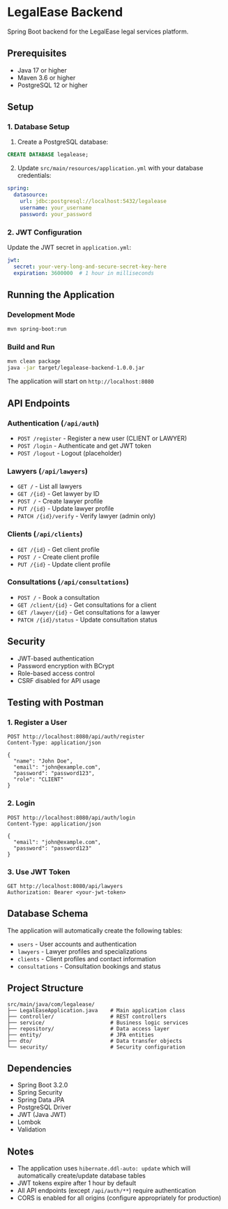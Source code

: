 # LegalEase Backend

Spring Boot backend for the LegalEase legal services platform.

## Prerequisites

- Java 17 or higher
- Maven 3.6 or higher
- PostgreSQL 12 or higher

## Setup

### 1. Database Setup

1. Create a PostgreSQL database:
```sql
CREATE DATABASE legalease;
```

2. Update `src/main/resources/application.yml` with your database credentials:
```yaml
spring:
  datasource:
    url: jdbc:postgresql://localhost:5432/legalease
    username: your_username
    password: your_password
```

### 2. JWT Configuration

Update the JWT secret in `application.yml`:
```yaml
jwt:
  secret: your-very-long-and-secure-secret-key-here
  expiration: 3600000  # 1 hour in milliseconds
```

## Running the Application

### Development Mode
```bash
mvn spring-boot:run
```

### Build and Run
```bash
mvn clean package
java -jar target/legalease-backend-1.0.0.jar
```

The application will start on `http://localhost:8080`

## API Endpoints

### Authentication (`/api/auth`)
- `POST /register` - Register a new user (CLIENT or LAWYER)
- `POST /login` - Authenticate and get JWT token
- `POST /logout` - Logout (placeholder)

### Lawyers (`/api/lawyers`)
- `GET /` - List all lawyers
- `GET /{id}` - Get lawyer by ID
- `POST /` - Create lawyer profile
- `PUT /{id}` - Update lawyer profile
- `PATCH /{id}/verify` - Verify lawyer (admin only)

### Clients (`/api/clients`)
- `GET /{id}` - Get client profile
- `POST /` - Create client profile
- `PUT /{id}` - Update client profile

### Consultations (`/api/consultations`)
- `POST /` - Book a consultation
- `GET /client/{id}` - Get consultations for a client
- `GET /lawyer/{id}` - Get consultations for a lawyer
- `PATCH /{id}/status` - Update consultation status

## Security

- JWT-based authentication
- Password encryption with BCrypt
- Role-based access control
- CSRF disabled for API usage

## Testing with Postman

### 1. Register a User
```http
POST http://localhost:8080/api/auth/register
Content-Type: application/json

{
  "name": "John Doe",
  "email": "john@example.com",
  "password": "password123",
  "role": "CLIENT"
}
```

### 2. Login
```http
POST http://localhost:8080/api/auth/login
Content-Type: application/json

{
  "email": "john@example.com",
  "password": "password123"
}
```

### 3. Use JWT Token
```http
GET http://localhost:8080/api/lawyers
Authorization: Bearer <your-jwt-token>
```

## Database Schema

The application will automatically create the following tables:
- `users` - User accounts and authentication
- `lawyers` - Lawyer profiles and specializations
- `clients` - Client profiles and contact information
- `consultations` - Consultation bookings and status

## Project Structure

```
src/main/java/com/legalease/
├── LegalEaseApplication.java    # Main application class
├── controller/                  # REST controllers
├── service/                     # Business logic services
├── repository/                  # Data access layer
├── entity/                      # JPA entities
├── dto/                         # Data transfer objects
└── security/                    # Security configuration
```

## Dependencies

- Spring Boot 3.2.0
- Spring Security
- Spring Data JPA
- PostgreSQL Driver
- JWT (Java JWT)
- Lombok
- Validation

## Notes

- The application uses `hibernate.ddl-auto: update` which will automatically create/update database tables
- JWT tokens expire after 1 hour by default
- All API endpoints (except `/api/auth/**`) require authentication
- CORS is enabled for all origins (configure appropriately for production)



